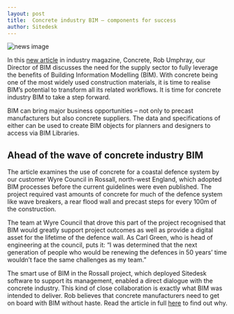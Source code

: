 ```yaml
---
layout: post
title:  Concrete industry BIM – components for success
author: Sitedesk
---
```


![news image]({{site.baseurl}}/images/news/Concrete-BIM-cover-April16.jpg)

In this <a href="{{site.baseurl}}/static/news/concrete-april-2016.pdf">new article</a> in industry magazine, Concrete, Rob Umphray, our Director of BIM discusses the need for the supply sector to fully leverage the benefits of Building Information Modelling (BIM). With concrete being one of the most widely used construction materials, it is time to realise BIM’s potential to transform all its related workflows. It is time for concrete industry BIM to take a step forward.

<!--more-->


BIM can bring major business opportunities – not only to precast manufacturers but also concrete suppliers. The data and specifications of either can be used to create BIM objects for planners and designers to access via BIM Libraries.

<h2>Ahead of the wave of concrete industry BIM</h2>

The article examines the use of concrete for a coastal defence system by our customer Wyre Council in Rossall, north-west England, which adopted BIM processes before the current guidelines were even published. The project required vast amounts of concrete for much of the defence system like wave breakers, a rear flood wall and precast steps for every 100m of the construction.

The team at Wyre Council that drove this part of the project recognised that BIM would greatly support project outcomes as well as provide a digital asset for the lifetime of the defence wall. As Carl Green, who is head of engineering at the council, puts it: “I was determined that the next generation of people who would be renewing the defences in 50 years’ time wouldn’t face the same challenges as my team.”

The smart use of BIM in the Rossall project, which deployed Sitedesk software to support its management, enabled a direct dialogue with the concrete industry. This kind of close collaboration is exactly what BIM was intended to deliver. Rob believes that concrete manufacturers need to get on board with BIM without haste. Read the article in full [here]({{site.ubaseurlrl}}/static/news/concrete-april-2016.pdf) to find out why.
